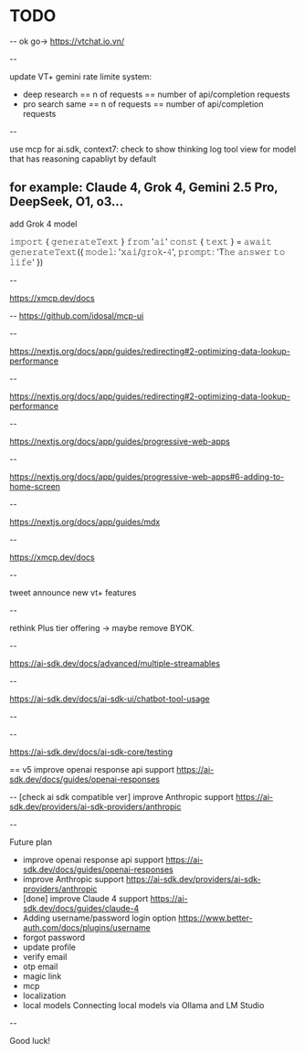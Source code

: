 # TODO

--
ok go-> https://vtchat.io.vn/


--

update VT+ gemini rate limite system:

+ deep research == n of requests == number of api/completion requests
+ pro search same  == n of requests == number of api/completion requests

--

use mcp for ai.sdk, context7: check to show thinking log tool view for model that has reasoning capabliyt by default

for example: Claude 4, Grok 4, Gemini 2.5 Pro, DeepSeek, O1, o3...
--

add Grok 4 model

𝚒𝚖𝚙𝚘𝚛𝚝 { 𝚐𝚎𝚗𝚎𝚛𝚊𝚝𝚎𝚃𝚎𝚡𝚝 } 𝚏𝚛𝚘𝚖 '𝚊𝚒'
𝚌𝚘𝚗𝚜𝚝 { 𝚝𝚎𝚡𝚝 } = 𝚊𝚠𝚊𝚒𝚝 𝚐𝚎𝚗𝚎𝚛𝚊𝚝𝚎𝚃𝚎𝚡𝚝({
  𝚖𝚘𝚍𝚎𝚕: '𝚡𝚊𝚒/𝚐𝚛𝚘𝚔-𝟺',
  𝚙𝚛𝚘𝚖𝚙𝚝: 'T𝚑𝚎 𝚊𝚗𝚜𝚠𝚎𝚛 𝚝𝚘 𝚕𝚒𝚏𝚎'
})

--

https://xmcp.dev/docs

--
https://github.com/idosal/mcp-ui

--

https://nextjs.org/docs/app/guides/redirecting#2-optimizing-data-lookup-performance

--

https://nextjs.org/docs/app/guides/redirecting#2-optimizing-data-lookup-performance

--


https://nextjs.org/docs/app/guides/progressive-web-apps

--

https://nextjs.org/docs/app/guides/progressive-web-apps#6-adding-to-home-screen

--

https://nextjs.org/docs/app/guides/mdx

--

https://xmcp.dev/docs

--

tweet announce new vt+ features

--

rethink Plus tier offering -> maybe remove BYOK.

--

https://ai-sdk.dev/docs/advanced/multiple-streamables

--

https://ai-sdk.dev/docs/ai-sdk-ui/chatbot-tool-usage

--

--

https://ai-sdk.dev/docs/ai-sdk-core/testing

==
v5 improve openai response api support
https://ai-sdk.dev/docs/guides/openai-responses

--
[check ai sdk compatible ver] improve Anthropic support
https://ai-sdk.dev/providers/ai-sdk-providers/anthropic

--

Future plan

- improve openai response api support https://ai-sdk.dev/docs/guides/openai-responses
- improve Anthropic support https://ai-sdk.dev/providers/ai-sdk-providers/anthropic
- [done] improve Claude 4 support https://ai-sdk.dev/docs/guides/claude-4
- Adding username/password login option https://www.better-auth.com/docs/plugins/username
- forgot password
- update profile
- verify email
- otp email
- magic link
- mcp
- localization
- local models Connecting local models via Ollama and LM Studio

--

Good luck!
